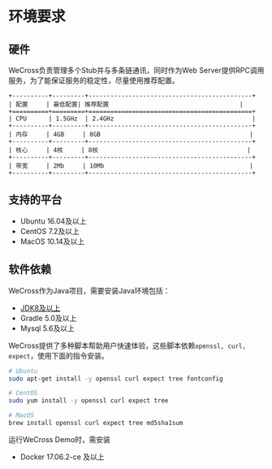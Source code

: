 # 环境要求

## 硬件

WeCross负责管理多个Stub并与多条链通讯，同时作为Web Server提供RPC调用服务，为了能保证服务的稳定性，尽量使用推荐配置。

```eval_rst
+----------+---------+---------------------------------------------+
| 配置     | 最低配置| 推荐配置                                    |
+==========+=========+=============================================+
| CPU      | 1.5GHz  | 2.4GHz                                      |
+----------+---------+---------------------------------------------+
| 内存     | 4GB     | 8GB                                         |
+----------+---------+---------------------------------------------+
| 核心     | 4核     | 8核                                         |
+----------+---------+---------------------------------------------+
| 带宽     | 2Mb     | 10Mb                                        |
+----------+---------+---------------------------------------------+
```

## 支持的平台

- Ubuntu 16.04及以上
- CentOS 7.2及以上
- MacOS 10.14及以上

## 软件依赖

WeCross作为Java项目，需要安装Java环境包括：
- [JDK8及以上](https://fisco-bcos-documentation.readthedocs.io/zh_CN/latest/docs/sdk/java_sdk.html#id1)
- Gradle 5.0及以上
- Mysql 5.6及以上

WeCross提供了多种脚本帮助用户快速体验，这些脚本依赖`openssl, curl, expect`，使用下面的指令安装。

```bash
# Ubuntu
sudo apt-get install -y openssl curl expect tree fontconfig

# CentOS
sudo yum install -y openssl curl expect tree

# MacOS
brew install openssl curl expect tree md5sha1sum
```

运行WeCross Demo时，需安装

* Docker 17.06.2-ce 及以上